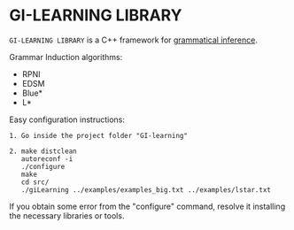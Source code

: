 # GI-LEARNING LIBRARY

`GI-LEARNING LIBRARY` is a C++ framework for [grammatical inference](https://en.wikipedia.org/wiki/Grammar_induction).

Grammar Induction algorithms:
- RPNI
- EDSM
- Blue*
- L*

Easy configuration instructions:
```
1. Go inside the project folder "GI-learning"

2. make distclean
   autoreconf -i
   ./configure
   make
   cd src/
   ./giLearning ../examples/examples_big.txt ../examples/lstar.txt
```

If you obtain some error from the "configure" command, resolve it installing the necessary libraries or tools.
